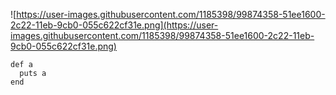 ![https://user-images.githubusercontent.com/1185398/99874358-51ee1600-2c22-11eb-9cb0-055c622cf31e.png](https://user-images.githubusercontent.com/1185398/99874358-51ee1600-2c22-11eb-9cb0-055c622cf31e.png)

```
def a
  puts a
end
```
